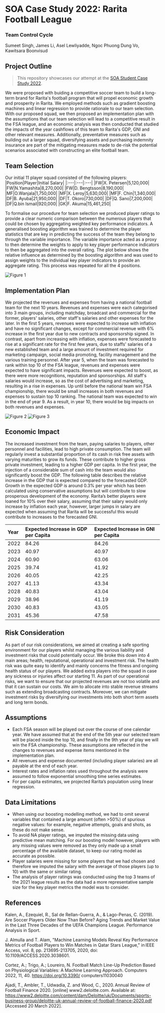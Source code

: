 # SOA Case Study 2022: Rarita Football League

### Team Control Cycle
Sumeet Singh, James Li, Asel Lewliyadde, Ngoc Phuong Dung Vo, Kawitsara Boonvisud


## Project Outline
> This repository showcases our attempt at the [SOA Student Case Study 2022](https://www.soa.org/research/opportunities/2022-student-research-case-study-challenge).  

We were proposed with buiding a competitive soccer team to build a long-term brand for Rarita's football program that will propel economic growth and prosperity in Rarita. We employed methods such as gradient boosting machines and linear regression to provide rationale to our team selection. With our proposed squad, we then proposed an implementation plan with the assumptions that our team selection will lead to a competitive result in the FSA league, and an economic analysis was then conducted that studied the impacts of the year cashflows of this team to Rarita's GDP, GNI and other relevant measures. Additionally, preventative measures such as building out a larger squad, diversifying assets and purchasing indemnity insurance are part of the mitigating measures made to de-risk the potential scenarios associated with constructing an elite football team. 

## Team Selection
Our initial 11 player squad consisted of the following players:
|Position|Player|Initial Salary|
|:---|:---|:---|
|FW|X. Petersen|5,120,000|
|FW|N.Yamashita|8,270,000|
|FW|D. Bengtsson|8,190,000|
|MF|O.Wanjala|1,750,000|
|MF|X. Leroy|5,630,000|
|MF|F. Chin|1,340,000|
|DF|B. Ayuba|21,950,000|
|DF|T. Okoro|730,000|
|DF|Q. Sano|7,200,000|
|DF|Q.bin Ismail|920,000|
|GK|F. Akuma|15,461,250|

To formalise our procedure for team selection we produced player ratings to provide a clear numeric comparison between the numerous players that could be chosen by aggregating weighted key performance indicators. A generalised boosting algorithm was trained to determine the player statistics that are key in predicting the success of the team they belong to through the variable importance. The variable importance  acted as a proxy to then determine the weights to apply to key player performance indicators to then be aggregated into the overall rating. The plot below shows the relative influence as determined by the boosting algorithm and was used to assign weights to the individual key player indicators to provide an aggregate rating. This process was repeated for all the 4 positions.

![Figure 1](Shooting%20Rel%20Influence.png)

## Implementation Plan

We projected the revenues and expenses from having a national football team for the next 10 years. Revenues and expenses were each categorised into 3 main groups, including matchday, broadcast and commercial for the former, players' salaries, other staff's salaries and other expenses for the later. In the first 5 years, revenues were expected to increase with inflation and have no significant changes, except for commercial revenue with 6% increase in the first year due to new contracts and sponsorship signed. In contrast, apart from increasing with inflation, expenses were forecasted to rise at a significant rate for the first few years, due to staffs' salaries of a new established team and a large amount of investment required for marketing campaign, social media promoting, facility management and the various training personnel. 
After year 5, when the team was forecasted to rank within top 10 of the FSA league, revenues and expenses were expected to have significant impacts. Revenues were expected to boost, as there were more recognitions, reputation and sponsorships. All staff's salaries would increase, so as the cost of advertising and marketing, resulting in a rise in expenses. Up until before the national team win FSA championship, there would be small increases in both revenues and expenses to sustain top 10 ranking. 
The national team was expected to win in the end of year 9. As a result, in year 10, there would be big impacts on both revenues and expenses. 

![Figure 2](Proposed%20Expenses.png)
![Figure 3](Proposed%20Revenues.png)

## Economic Impact
The increased investment from the team, paying salaries to players, other personnel and facilities, lead to high private consumption. The team will regularly invest a substantial proportion of its cash in risk free assets with varying maturities to grow its funds. These contribute to higher gross private investment, leading to a higher GDP per capita. In the first year, the injection of a considerable sum of cash into the team would also significantly boost the GDP. The following table describes the relative increase in the GDP that is expected compared to the forecasted GDP. Growth in the expected GDP is around 0.3% per year which has been calculated using conservative assumptions but will contribute to slow prosperous development of the economy. Rarita’s better players were loaned for 10% over their salary, assuming that their salary would only increase by inflation each year, however, larger jumps in salary are expected when assuming that Rarita will be successful this would contribute to increases to the forecasted GNI. 

|Year|Expected Increase in GDP per Capita|Expected Increase in GNI per Capita|
|:---|:---|:---|
|2022|84.26|84.26|
|2023|40.97|40.97|
|2024|60.90|63.06|
|2025|39.74|41.92|
|2026|40.05|42.25|
|2027|41.13|43.34|
|2028|40.83|43.04|
|2029|38.96|41.19|
|2030|40.83|43.05|
|2031|45.36|47.58|

## Risk Consideration

As part of our risk considerations, we aimed at creating a safe sporting environment for our players whilst managing the various liability and investment risks that could potentially occur. We broke this down into 4 main areas; health, reputational, operational and investment risk. The health risk was quite easy to identify and mainly concerns the fitness and ongoing health status of our players. We added extra players into the squad in case any sickness or injuries affect our starting 11. As part of our operational risks, we want to ensure that our projected revenues are not too volatile and that it can sustain our costs. We aim to allocate into stable revenue streams such as extending broadcasting contracts. Moreover, we can mitigate investment risks by diversifying our investments into both short term assets and long term bonds.

## Assumptions
- Each FSA season will be played out over the course of one calendar year. We have assumed that at the end of the 5th year our selected team will be placed inside the top 10, and finally in the 9th year of play we will win the FSA championship. These assumptions are reflected in the changes to revenues and expense items mentioned in the implementation plan. 
- All revenues and expense documented (including player salaries) are all payable at the end of each year.
- Interest rates and inflation rates used throughout the analysis were assumed to follow exponential smoothing time series estimates.
- For per capita estimates, we projected Rarita’s population using linear regression. 


## Data Limitations
- When using our boosting modelling method, we had to omit several variables that contained a large amount (often >50%) of spurious negative values: for example, negative attempts, goals and shots, as these do not make sense.
- To avoid NA player ratings, we imputed the missing data using predictive mean matching. For our boosting model however, players with any missing values were removed as they only made up a small percentage of the available dataset, to keep our rating model as accurate as possible.
- Player salaries were missing for some players that we had chosen and therefore we imputed the salary with the average of those players (up to 10) with the same or similar rating. 
- The analysis of player ratings was conducted using the top 3 teams of the 2021 league results as the data had a more representative sample size for the key player metrics the model was to consider.


## References
Kalen, A., Ezequiel, R., Sal de Rellan-Guerra, A., & Lago-Penas, C. (2019). Are Soccer Players Older Now Than Before? Aging Trends and Market Value in the Last Three Decades of the UEFA Champions League. Performance Analysis in Sport. 

J. Almulla and T. Alam, "Machine Learning Models Reveal Key Performance Metrics of Football Players to Win Matches in Qatar Stars League," in IEEE Access, vol. 8, pp. 213695-213705, 2020, doi: 10.1109/ACCESS.2020.3038601. 

Cortez, A.; Trigo, A.; Loureiro, N. Football Match Line-Up Prediction Based on Physiological Variables: A Machine Learning Approach. Computers 2022, 11, 40. https://doi.org/10.3390/ computers11030040 

Ajadi, T., Ambler, T., Udwadia, Z. and Wood, C., 2020. Annual Review of Football Finance 2020. [online] www2.deloitte.com. Available at: <https://www2.deloitte.com/content/dam/Deloitte/uk/Documents/sports-business-group/deloitte-uk-annual-review-of-football-finance-2020.pdf> [Accessed 20 March 2022]. 



